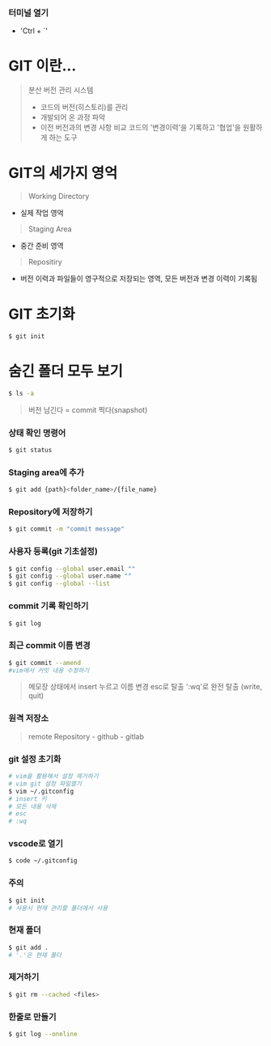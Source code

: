 
### 터미널 열기
- 'Ctrl + `'

# GIT 이란...
> 분산 버전 관리 시스템
> - 코드의 버전(히스토리)를 관리
> - 개발되어 온 과정 파악
> - 이전 버전과의 변경 사항 비교
> 코드의 '변경이력'을 기록하고 '협업'을 원활하게 하는 도구

# GIT의 세가지 영억
> Working Directory
- 실제 작업 영억
> Staging Area
- 중간 준비 영역
> Repositiry
- 버전 이력과 파일들이 영구적으로 저장되는 영역, 모든 버전과 변경 이력이 기록됨

# GIT 초기화
```bash
$ git init
```
# 숨긴 폴더 모두 보기
```bash
$ ls -a
```

> 버전 남긴다 = commit 찍다(snapshot)

### 상태 확인 명령어
```bash
$ git status
```

### Staging area에 추가
```bash
$ git add {path}<folder_name>/{file_name}
```
### Repository에 저장하기
```bash
$ git commit -m "commit message"
```

### 사용자 등록(git 기초설정)
```bash
$ git config --global user.email ""
$ git config --global user.name ""
$ git config --global --list
```

### commit 기록 확인하기
```bash
$ git log
```
### 최근 commit 이름 변경
```bash
$ git commit --amend
#vim에서 커밋 내용 수정하기
```

> 메모장 상태에서 insert 누르고 이름 변경 esc로 탈출 ':wq'로 완전 탈출 (write, quit)

### 원격 저장소
> remote Repository
    - github
    - gitlab

### git 설정 초기화
```bash
# vim을 활용해서 설정 제거하기
# vim git 설정 파일열기
$ vim ~/.gitconfig
# insert 키
# 모든 내용 삭제
# esc
# :wq
```

### vscode로 열기
```bash
$ code ~/.gitconfig
```

### 주의
```bash
$ git init
# 사용시 현재 관리할 폴더에서 사용
```

### 현재 폴더
```bash
$ git add .
# '.'은 현재 폴더
```

### 제거하기
```bash
$ git rm --cached <files>
```

### 한줄로 만들기
```bash
$ git log --oneline
```

